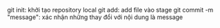 git init: khởi tạo repository local
git add: add file vào stage
git commit -m "message": xác nhận những thay đổi với nội dung là message
